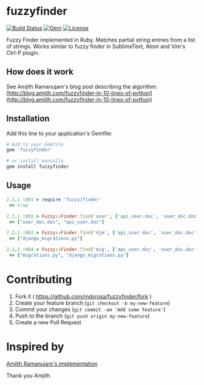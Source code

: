 # fuzzyfinder
[![Build Status](https://travis-ci.org/mdsrosa/fuzzyfinder.svg?branch=master)](https://travis-ci.org/mdsrosa/fuzzyfinder)
[![Gem](https://img.shields.io/gem/v/fuzzyfinder.svg)]()
[![License](https://img.shields.io/badge/license-MIT-blue.svg)]()

Fuzzy Finder implemented in Ruby. Matches partial string entries from a list of strings. Works similar to fuzzy finder in SublimeText, Atom and Vim's Ctrl-P plugin.


## How does it work
See Amjith Ramanujam's blog post describing the algorithm: [http://blog.amjith.com/fuzzyfinder-in-10-lines-of-python](http://blog.amjith.com/fuzzyfinder-in-10-lines-of-python)


## Installation
Add this line to your application's Gemfile:

```ruby
# Add to your Gemfile
gem 'fuzzyfinder'

# or install manually
gem install fuzzyfinder
```

## Usage
```ruby
2.2.1 :001 > require 'fuzzy/finder'
 => true

2.2.1 :002 > Fuzzy::Finder.find('user', ['api_user.doc', 'user_doc.doc', 'django_migrations.py', 'migrations.py'])
 => ["user_doc.doc", "api_user.doc"]

2.2.1 :003 > Fuzzy::Finder.find('djm', ['api_user.doc', 'user_doc.doc', 'django_migrations.py', 'migrations.py'])
 => ["django_migrations.py"]

2.2.1 :004 > Fuzzy::Finder.find('mig', ['api_user.doc', 'user_doc.doc', 'django_migrations.py', 'migrations.py'])
 => ["migrations.py", "django_migrations.py"]
```

# Contributing

1. Fork it ( https://github.com/mdsrosa/fuzzyfinder/fork )
2. Create your feature branch (`git checkout -b my-new-feature`)
3. Commit your changes (`git commit -am 'Add some feature'`)
4. Push to the branch (`git push origin my-new-feature`)
5. Create a new Pull Request

# Inspired by
[Amjith Ramanujam's implementation](https://github.com/amjith/fuzzyfinder)

Thank you Amjith.
